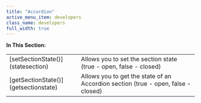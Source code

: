 ```yaml
---
title: "Accordion"
active_menu_item: developers
class_name: developers
full_width: true
---
```



**In This Section:**

<table>
<tr>
<td width="182">
[setSectionState()](statesection)

</td>
<td width="8">
</td>
<td width="752">
Allows you to set the section state (true - open, false - closed)

</td>
</tr>
<tr>
<td width="182">
[getSectionState()](getsectionstate)

</td>
<td width="8">
</td>
<td width="752">
Allows you to get the state of an Accordion section (true - open, false - closed)

</td>
</tr>
</table>

